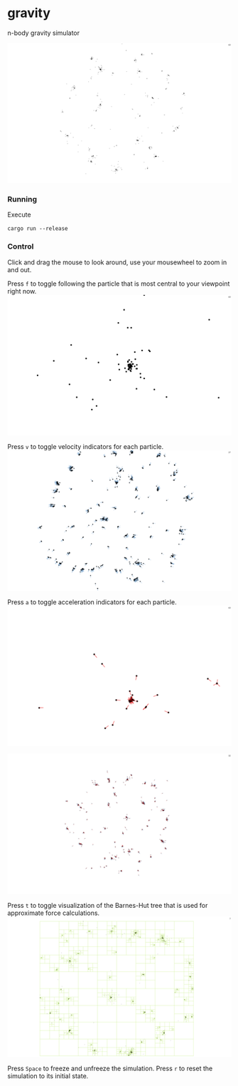 # gravity

n-body gravity simulator

![screenshot](assets/gravity.png)

### Running
Execute
```
cargo run --release
```

### Control
Click and drag the mouse to look around, use your mousewheel to zoom in and out.

Press ```f``` to toggle following the particle that is most central to your viewpoint right now.
![screenshot](assets/follow.png)

Press ```v``` to toggle velocity indicators for each particle.
![screenshot](assets/velocity.png)

Press ```a``` to toggle acceleration indicators for each particle.
![screenshot](assets/acceleration.png)

![screenshot](assets/both.png)

Press ```t``` to toggle visualization of the Barnes-Hut tree that is used for approximate force calculations.
![screenshot](assets/tree.png)

Press ```Space``` to freeze and unfreeze the simulation.
Press ```r``` to reset the simulation to its initial state.
